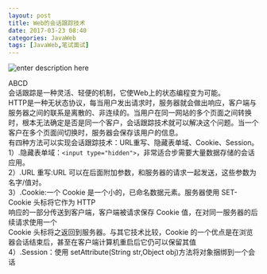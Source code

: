 ```yaml
---
layout: post
title: Web的会话跟踪技术
date: 2017-03-23 08:40
categories: JavaWeb
tags: [JavaWeb,笔试面试]
---
```

![enter description here][1]

ABCD   
会话跟踪是一种灵活、轻便的机制，它使Web上的状态编程变为可能。  
HTTP是一种无状态协议，每当用户发出请求时，服务器就会做出响应，客户端与服务器之间的联系是离散的、非连续的。当用户在同一网站的多个页面之间转换时，根本无法确定是否是同一个客户，会话跟踪技术就可以解决这个问题。当一个客户在多个页面间切换时，服务器会保存该用户的信息。  
有四种方法可以实现会话跟踪技术：URL重写、隐藏表单域、Cookie、Session。  
1）.隐藏表单域：```<input type="hidden">```，非常适合步需要大量数据存储的会话应用。  
2）.URL 重写:URL 可以在后面附加参数，和服务器的请求一起发送，这些参数为名字/值对。  
3）.Cookie:一个 Cookie 是一个小的，已命名数据元素。服务器使用 SET-Cookie 头标将它作为 HTTP  
响应的一部分传送到客户端，客户端被请求保存 Cookie 值，在对同一服务器的后续请求使用一个  
Cookie 头标将之返回到服务器。与其它技术比较，Cookie 的一个优点是在浏览器会话结束后，甚至在客户端计算机重启后它仍可以保留其值  
4）.Session：使用 setAttribute(String str,Object obj)方法将对象捆绑到一个会话  



  [1]: http://omphwvjh0.bkt.clouddn.com/1490232287488.jpg "会话跟踪技术"